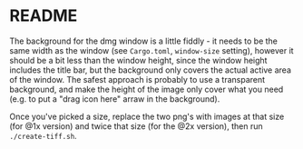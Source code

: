 # README

The background for the dmg window is a little fiddly - it needs to be the same width as the window (see `Cargo.toml`, `window-size` setting), however it should be a bit less than the window height, since the window height includes the title bar, but the background only covers the actual active area of the window. The safest approach is probably to use a transparent background, and make the height of the image only cover what you need (e.g. to put a "drag icon here" arraw in the background).

Once you've picked a size, replace the two png's with images at that size (for @1x version) and twice that size (for the @2x version), then run `./create-tiff.sh`.
